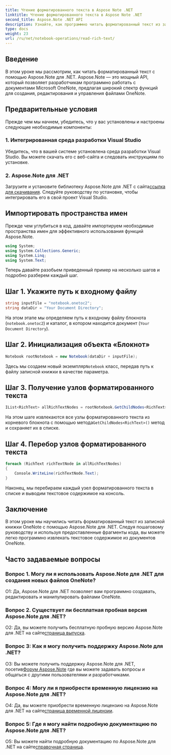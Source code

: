 ```yaml
---
title: Чтение форматированного текста в Aspose Note .NET
linktitle: Чтение форматированного текста в Aspose Note .NET
second_title: Aspose.Note .NET API
description: Узнайте, как программно читать форматированный текст из записных книжек OneNote с помощью Aspose.Note для .NET. Следуйте нашему пошаговому руководству для легкой интеграции.
type: docs
weight: 23
url: /ru/net/notebook-operations/read-rich-text/
---
```

## Введение

В этом уроке мы рассмотрим, как читать форматированный текст с помощью Aspose.Note для .NET. Aspose.Note — это мощный API, который позволяет разработчикам программно работать с документами Microsoft OneNote, предлагая широкий спектр функций для создания, редактирования и управления файлами OneNote.

## Предварительные условия

Прежде чем мы начнем, убедитесь, что у вас установлены и настроены следующие необходимые компоненты:

### 1. Интегрированная среда разработки Visual Studio

Убедитесь, что в вашей системе установлена среда разработки Visual Studio. Вы можете скачать его с веб-сайта и следовать инструкциям по установке.

### 2. Aspose.Note для .NET

 Загрузите и установите библиотеку Aspose.Note для .NET с сайта[ссылка для скачивания](https://releases.aspose.com/note/net/). Следуйте руководству по установке, чтобы интегрировать его в свой проект Visual Studio.

## Импортировать пространства имен

Прежде чем углубиться в код, давайте импортируем необходимые пространства имен для эффективного использования функций Aspose.Note.

```csharp
using System;
using System.Collections.Generic;
using System.Linq;
using System.Text;
```

Теперь давайте разобьем приведенный пример на несколько шагов и подробно разберем каждый шаг.

## Шаг 1. Укажите путь к входному файлу

```csharp
string inputFile = "notebook.onetoc2";
string dataDir = "Your Document Directory";
```

На этом этапе мы определяем путь к входному файлу блокнота (`notebook.onetoc2`) и каталог, в котором находится документ (`Your Document Directory`).

## Шаг 2. Инициализация объекта «Блокнот»

```csharp
Notebook rootNotebook = new Notebook(dataDir + inputFile);
```

 Здесь мы создаем новый экземпляр`Notebook` класс, передав путь к файлу записной книжки в качестве параметра.

## Шаг 3. Получение узлов форматированного текста

```csharp
IList<RichText> allRichTextNodes = rootNotebook.GetChildNodes<RichText>();
```

 На этом шаге извлекаются все узлы форматированного текста из корневого блокнота с помощью метода`GetChildNodes<RichText>()` метод и сохраняет их в списке.

## Шаг 4. Перебор узлов форматированного текста

```csharp
foreach (RichText richTextNode in allRichTextNodes)
{
    Console.WriteLine(richTextNode.Text);
}
```

Наконец, мы перебираем каждый узел форматированного текста в списке и выводим текстовое содержимое на консоль.

## Заключение

В этом уроке мы научились читать форматированный текст из записной книжки OneNote с помощью Aspose.Note для .NET. Следуя пошаговому руководству и используя предоставленные фрагменты кода, вы можете легко программно извлекать текстовое содержимое из документов OneNote.

## Часто задаваемые вопросы

### Вопрос 1. Могу ли я использовать Aspose.Note для .NET для создания новых файлов OneNote?

О1: Да, Aspose.Note для .NET позволяет вам программно создавать, редактировать и манипулировать файлами OneNote.

### Вопрос 2. Существует ли бесплатная пробная версия Aspose.Note для .NET?

 О2: Да, вы можете получить бесплатную пробную версию Aspose.Note для .NET на сайте[страница выпуска](https://releases.aspose.com/).

### Вопрос 3: Как я могу получить поддержку Aspose.Note для .NET?

 О3: Вы можете получить поддержку Aspose.Note для .NET, посетив[Форум Aspose.Note](https://forum.aspose.com/c/note/28) где вы можете задавать вопросы и общаться с другими пользователями и разработчиками.

### Вопрос 4: Могу ли я приобрести временную лицензию на Aspose.Note для .NET?

 О4: Да, вы можете приобрести временную лицензию на Aspose.Note для .NET на сайте[страница временной лицензии](https://purchase.aspose.com/temporary-license/).

### Вопрос 5: Где я могу найти подробную документацию по Aspose.Note для .NET?

 О5: Вы можете найти подробную документацию по Aspose.Note для .NET на сайте[справочная страница](https://reference.aspose.com/note/net/).
